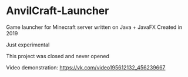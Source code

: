 # AnvilCraft-Launcher
Game launcher for Minecraft server written on Java + JavaFX
Created in 2019

Just experimental

This project was closed and never opened

Video demonstration: https://vk.com/video195612132_456239667
